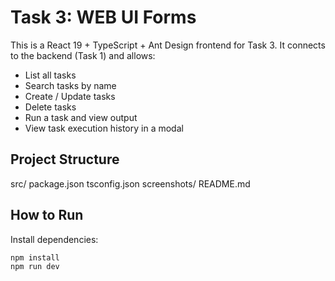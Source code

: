 # Task 3: WEB UI Forms

This is a React 19 + TypeScript + Ant Design frontend for Task 3.
It connects to the backend (Task 1) and allows:
- List all tasks
- Search tasks by name
- Create / Update tasks
- Delete tasks
- Run a task and view output
- View task execution history in a modal

## Project Structure
src/
package.json
tsconfig.json
screenshots/
README.md



## How to Run
Install dependencies:
```bash
npm install
npm run dev
